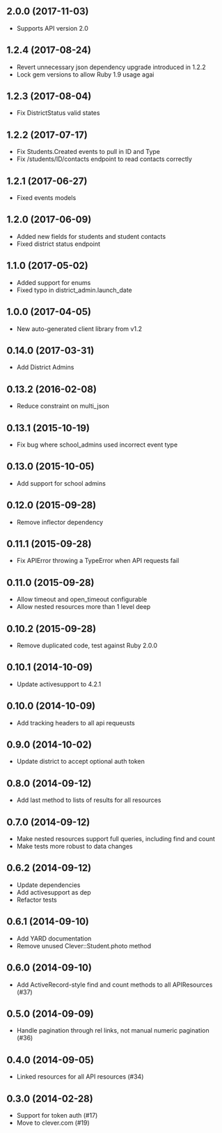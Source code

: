 ## 2.0.0 (2017-11-03)

* Supports API version 2.0

## 1.2.4 (2017-08-24)

* Revert unnecessary json dependency upgrade introduced in 1.2.2
* Lock gem versions to allow Ruby 1.9 usage agai

## 1.2.3 (2017-08-04)

* Fix DistrictStatus valid states

## 1.2.2 (2017-07-17)

* Fix Students.Created events to pull in ID and Type
* Fix /students/ID/contacts endpoint to read contacts correctly

## 1.2.1 (2017-06-27)

* Fixed events models

## 1.2.0 (2017-06-09)

* Added new fields for students and student contacts
* Fixed district status endpoint

## 1.1.0 (2017-05-02)

* Added support for enums
* Fixed typo in district_admin.launch_date

## 1.0.0 (2017-04-05)

* New auto-generated client library from v1.2

## 0.14.0 (2017-03-31)

* Add District Admins

## 0.13.2 (2016-02-08)

* Reduce constraint on multi_json

## 0.13.1 (2015-10-19)

* Fix bug where school_admins used incorrect event type

## 0.13.0 (2015-10-05)

* Add support for school admins

## 0.12.0 (2015-09-28)

* Remove inflector dependency

## 0.11.1 (2015-09-28)

* Fix APIError throwing a TypeError when API requests fail

## 0.11.0 (2015-09-28)

* Allow timeout and open_timeout configurable
* Allow nested resources more than 1 level deep

## 0.10.2 (2015-09-28)

* Remove duplicated code, test against Ruby 2.0.0

## 0.10.1 (2014-10-09)

* Update activesupport to 4.2.1

## 0.10.0 (2014-10-09)

* Add tracking headers to all api requeusts

## 0.9.0 (2014-10-02)

* Update district to accept optional auth token

## 0.8.0 (2014-09-12)

* Add last method to lists of results for all resources

## 0.7.0 (2014-09-12)

* Make nested resources support full queries, including find and count
* Make tests more robust to data changes

## 0.6.2 (2014-09-12)

* Update dependencies
* Add activesupport as dep
* Refactor tests

## 0.6.1 (2014-09-10)

* Add YARD documentation
* Remove unused Clever::Student.photo method

## 0.6.0 (2014-09-10)

* Add ActiveRecord-style find and count methods to all APIResources (#37)

## 0.5.0 (2014-09-09)

* Handle pagination through rel links, not manual numeric pagination (#36)

## 0.4.0 (2014-09-05)

* Linked resources for all API resources (#34)

## 0.3.0 (2014-02-28)

* Support for token auth (#17)
* Move to clever.com (#19)

